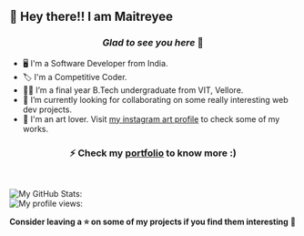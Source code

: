 ## :wave: Hey there!! I am Maitreyee 

### <p align="center">  *Glad to see you here* :yellow_heart:  </p>
* :desktop_computer:	I'm a Software Developer from India.
* :label: I'm a Competitive Coder.
* :woman_student: I’m a final year B.Tech undergraduate from VIT, Vellore.
* :telescope: I’m currently looking for collaborating on some really interesting web dev projects.
* :art: I'm an art lover. Visit [my instagram art profile](https://www.instagram.com/arts_shack/) to check some of my works. 

### <p align="center">  ⚡ Check my [portfolio](https://maitreyeepaliwal.github.io/MaitreyeePaliwal/) to know more :) <br/> </p> 
<br/>

![My GitHub Stats: ](https://github-readme-stats.vercel.app/api?username=maitreyeepaliwal&hide=contribs,prs,issues&show_icons=true&theme=radical) <br/>
![My profile views: ](https://komarev.com/ghpvc/?username=maitreyeepaliwal&color=blueviolet)

**Consider leaving a ⭐ on some of my projects if you find them interesting** :dart:
